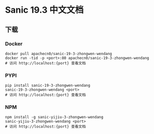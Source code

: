 # Sanic 19.3 中文文档

## 下载

### Docker

```
docker pull apachecn0/sanic-19-3-zhongwen-wendang
docker run -tid -p <port>:80 apachecn0/sanic-19-3-zhongwen-wendang
# 访问 http://localhost:{port} 查看文档
```

### PYPI

```
pip install sanic-19-3-zhongwen-wendang
sanic-19-3-zhongwen-wendang <port>
# 访问 http://localhost:{port} 查看文档
```

### NPM

```
npm install -g sanic-yijiu-3-zhongwen-wendang
sanic-yijiu-3-zhongwen-wendang <port>
# 访问 http://localhost:{port} 查看文档
```